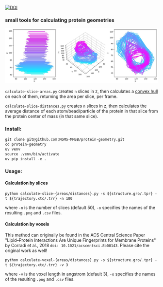 [![DOI](https://zenodo.org/badge/890810891.svg)](https://doi.org/10.5281/zenodo.14278352)
### small tools for calculating protein geometries

![](images/hull.jpg)

`calculate-slice-areas.py` creates `n` slices in z, then calculates a [convex hull](https://docs.scipy.org/doc/scipy/reference/generated/scipy.spatial.ConvexHull.html) on each of them, returning the area per slice, per frame.

`calculate-slice-distances.py` creates `n` slices in z, then calculates the average distance of each atom/bead/particle of the protein in that slice from the protein center of mass (in that same slice).

### Install:
```
git clone git@github.com:MoMS-MMSB/protein-geometry.git
cd protein-geometry
uv venv
source .venv/bin/activate
uv pip install -e .
```

### Usage:
#### Calculation by slices

```
python calculate-slice-{areas/distances}.py -s ${structure.gro/.tpr} -t ${trajectory.xtc/.trr} -n 100
```
where `-n` is the number of slices (default 50), `-o` specifies the names of the resulting `.png` and `.csv` files.
#### Calculation by voxels
This method can originally be found in the ACS Central Science Paper "Lipid–Protein Interactions Are Unique Fingerprints for Membrane Proteins" by Corradi et al., 2018 `doi: 10.1021/acscentsci.8b00143`. Please cite the original work as well!
```
python calculate-voxel-{areas/distances}.py -s ${structure.gro/.tpr} -t ${trajectory.xtc/.trr} -v 3
```
where `-v` is the voxel length in angstrom (default 3), `-o` specifies the names of the resulting `.png` and `.csv` files.
